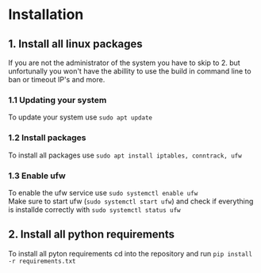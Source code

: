 # Installation

## 1. Install all linux packages
If you are not the administrator of the system you have to skip to 2. but unfortunally you won't have the abillity to use the build in command line to ban or timeout IP's and more.
### 1.1 Updating your system
To update your system use ```sudo apt update```

### 1.2 Install packages
To install all packages use ```sudo apt install iptables, conntrack, ufw```

### 1.3 Enable ufw
To enable the ufw service use ```sudo systemctl enable ufw```
<br>Make sure to start ufw (```sudo systemctl start ufw```) and check if everything is installde correctly with ```sudo systemctl status ufw```

## 2. Install all python requirements
To install all pyton requirements cd into the repository and run ```pip install -r requirements.txt```